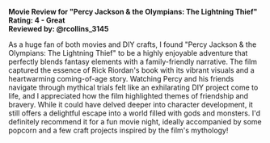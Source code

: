 **Movie Review for "Percy Jackson & the Olympians: The Lightning Thief"**  
**Rating: 4 - Great**  
**Reviewed by: @rcollins_3145**

As a huge fan of both movies and DIY crafts, I found "Percy Jackson & the Olympians: The Lightning Thief" to be a highly enjoyable adventure that perfectly blends fantasy elements with a family-friendly narrative. The film captured the essence of Rick Riordan's book with its vibrant visuals and a heartwarming coming-of-age story. Watching Percy and his friends navigate through mythical trials felt like an exhilarating DIY project come to life, and I appreciated how the film highlighted themes of friendship and bravery. While it could have delved deeper into character development, it still offers a delightful escape into a world filled with gods and monsters. I'd definitely recommend it for a fun movie night, ideally accompanied by some popcorn and a few craft projects inspired by the film's mythology!